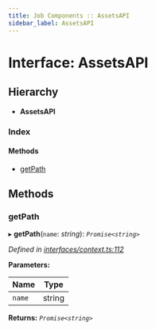 ```yaml
---
title: Job Components :: AssetsAPI
sidebar_label: AssetsAPI
---
```


# Interface: AssetsAPI

## Hierarchy

* **AssetsAPI**

### Index

#### Methods

* [getPath](assetsapi.md#getpath)

## Methods

###  getPath

▸ **getPath**(`name`: *string*): *`Promise<string>`*

*Defined in [interfaces/context.ts:112](https://github.com/terascope/teraslice/blob/e7b0edd3/packages/job-components/src/interfaces/context.ts#L112)*

**Parameters:**

Name | Type |
------ | ------ |
`name` | string |

**Returns:** *`Promise<string>`*
